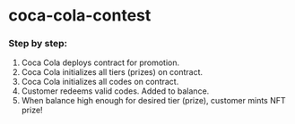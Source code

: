 # coca-cola-contest





### Step by step:
1. Coca Cola deploys contract for promotion.
2. Coca Cola initializes all tiers (prizes) on contract.
3. Coca Cola initializes all codes on contract.
4. Customer redeems valid codes. Added to balance.
5. When balance high enough for desired tier (prize), customer mints NFT prize!